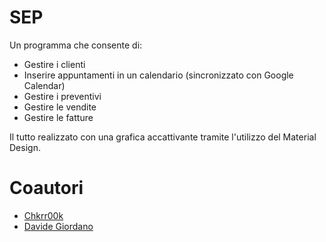 # SEP
Un programma che consente di:
 - Gestire i clienti
 - Inserire appuntamenti in un calendario (sincronizzato con Google Calendar)
 - Gestire i preventivi
 - Gestire le vendite
 - Gestire le fatture

Il tutto realizzato con una grafica accattivante tramite l'utilizzo del Material Design.

# Coautori
 - [Chkrr00k](https://github.com/chkrr00k)
 - [Davide Giordano](https://github.com/davidegiordano)
